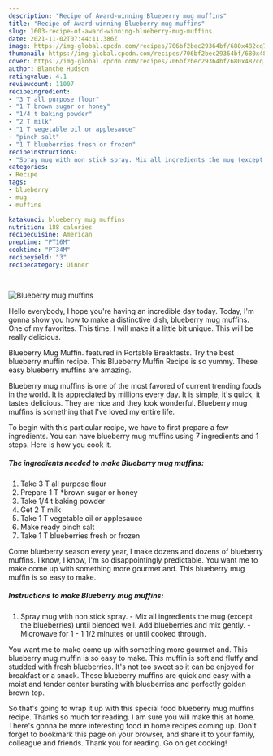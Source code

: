 ```yaml
---
description: "Recipe of Award-winning Blueberry mug muffins"
title: "Recipe of Award-winning Blueberry mug muffins"
slug: 1603-recipe-of-award-winning-blueberry-mug-muffins
date: 2021-11-02T07:44:11.386Z
image: https://img-global.cpcdn.com/recipes/706bf2bec29364bf/680x482cq70/blueberry-mug-muffins-recipe-main-photo.jpg
thumbnail: https://img-global.cpcdn.com/recipes/706bf2bec29364bf/680x482cq70/blueberry-mug-muffins-recipe-main-photo.jpg
cover: https://img-global.cpcdn.com/recipes/706bf2bec29364bf/680x482cq70/blueberry-mug-muffins-recipe-main-photo.jpg
author: Blanche Hudson
ratingvalue: 4.1
reviewcount: 11007
recipeingredient:
- "3 T all purpose flour"
- "1 T brown sugar or honey"
- "1/4 t baking powder"
- "2 T milk"
- "1 T vegetable oil or applesauce"
- "pinch salt"
- "1 T blueberries fresh or frozen"
recipeinstructions:
- "Spray mug with non stick spray. Mix all ingredients the mug (except the blueberries) until blended well. Add blueberries and mix gently. Microwave for 1 - 1 1/2 minutes or until cooked through."
categories:
- Recipe
tags:
- blueberry
- mug
- muffins

katakunci: blueberry mug muffins 
nutrition: 188 calories
recipecuisine: American
preptime: "PT16M"
cooktime: "PT34M"
recipeyield: "3"
recipecategory: Dinner

---
```



![Blueberry mug muffins](https://img-global.cpcdn.com/recipes/706bf2bec29364bf/680x482cq70/blueberry-mug-muffins-recipe-main-photo.jpg)

Hello everybody, I hope you're having an incredible day today. Today, I'm gonna show you how to make a distinctive dish, blueberry mug muffins. One of my favorites. This time, I will make it a little bit unique. This will be really delicious.

Blueberry Mug Muffin. featured in Portable Breakfasts. Try the best blueberry muffin recipe. This Blueberry Muffin Recipe is so yummy. These easy blueberry muffins are amazing.

Blueberry mug muffins is one of the most favored of current trending foods in the world. It is appreciated by millions every day. It is simple, it's quick, it tastes delicious. They are nice and they look wonderful. Blueberry mug muffins is something that I've loved my entire life.


To begin with this particular recipe, we have to first prepare a few ingredients. You can have blueberry mug muffins using 7 ingredients and 1 steps. Here is how you cook it.

<!--inarticleads1-->

##### The ingredients needed to make Blueberry mug muffins:

1. Take 3 T all purpose flour
1. Prepare 1 T *brown sugar or honey
1. Take 1/4 t baking powder
1. Get 2 T milk
1. Take 1 T vegetable oil or applesauce
1. Make ready pinch salt
1. Take 1 T blueberries fresh or frozen


Come blueberry season every year, I make dozens and dozens of blueberry muffins. I know, I know, I&#39;m so disappointingly predictable. You want me to make come up with something more gourmet and. This blueberry mug muffin is so easy to make. 

<!--inarticleads2-->

##### Instructions to make Blueberry mug muffins:

1. Spray mug with non stick spray. - Mix all ingredients the mug (except the blueberries) until blended well. Add blueberries and mix gently. - Microwave for 1 - 1 1/2 minutes or until cooked through.


You want me to make come up with something more gourmet and. This blueberry mug muffin is so easy to make. This muffin is soft and fluffy and studded with fresh blueberries. It&#39;s not too sweet so it can be enjoyed for breakfast or a snack. These blueberry muffins are quick and easy with a moist and tender center bursting with blueberries and perfectly golden brown top. 

So that's going to wrap it up with this special food blueberry mug muffins recipe. Thanks so much for reading. I am sure you will make this at home. There's gonna be more interesting food in home recipes coming up. Don't forget to bookmark this page on your browser, and share it to your family, colleague and friends. Thank you for reading. Go on get cooking!
